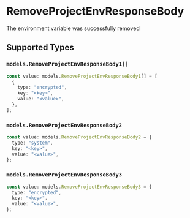 # RemoveProjectEnvResponseBody

The environment variable was successfully removed


## Supported Types

### `models.RemoveProjectEnvResponseBody1[]`

```typescript
const value: models.RemoveProjectEnvResponseBody1[] = [
  {
    type: "encrypted",
    key: "<key>",
    value: "<value>",
  },
];
```

### `models.RemoveProjectEnvResponseBody2`

```typescript
const value: models.RemoveProjectEnvResponseBody2 = {
  type: "system",
  key: "<key>",
  value: "<value>",
};
```

### `models.RemoveProjectEnvResponseBody3`

```typescript
const value: models.RemoveProjectEnvResponseBody3 = {
  type: "encrypted",
  key: "<key>",
  value: "<value>",
};
```

